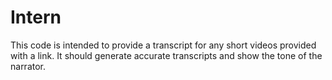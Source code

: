# Intern
This code is intended to provide a transcript for any short videos provided with a link. It should generate accurate transcripts and show the tone of the narrator. 
